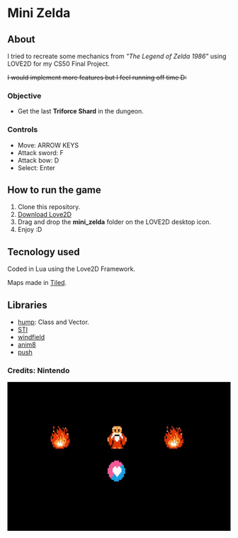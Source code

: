 # Mini Zelda

## About
I tried to recreate some mechanics from *"The Legend of Zelda 1986"* using LOVE2D for my CS50 Final Project.

~~I would implement more features but I feel running off time D:~~

### Objective
* Get the last **Triforce Shard** in the dungeon.

### Controls
* Move: ARROW KEYS
* Attack sword: F
* Attack bow: D
* Select: Enter

## How to run the game

 1. Clone this repository.
 2. [Download Love2D](https://love2d.org/)
 3. Drag and drop the **mini_zelda** folder on the LOVE2D desktop icon.
 4. Enjoy :D

## Tecnology used
Coded in Lua using the Love2D Framework.

Maps made in [Tiled](https://www.mapeditor.org/).

## Libraries
* [hump](https://github.com/vrld/hump): Class and Vector.
* [STI](https://github.com/karai17/Simple-Tiled-Implementation)
* [windfield](https://github.com/a327ex/windfield)
* [anim8](https://github.com/kikito/anim8)
* [push](https://github.com/Ulydev/push)

### Credits: Nintendo

![](love2d.gif)
